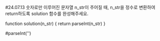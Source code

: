 #24.07.13
숫자로만 이루어진 문자열 n_str이 주어질 때, n_str을 정수로 변환하여 return하도록 solution 함수를 완성해주세요.

function solution(n_str) {
    return parseInt(n_str)
}

#parseInt('')